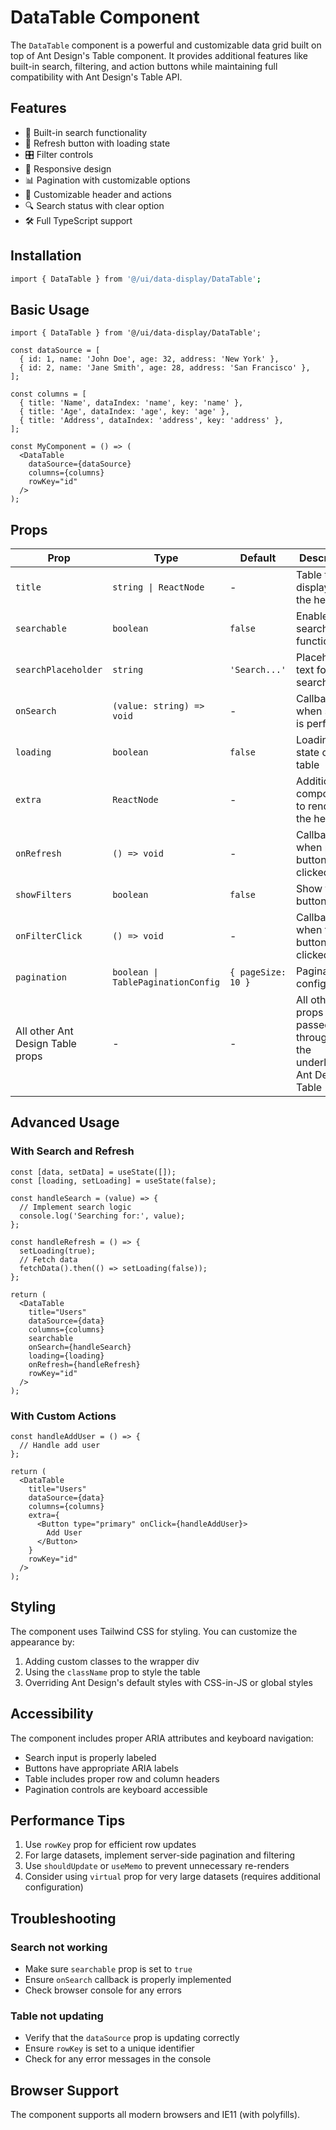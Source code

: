 # DataTable Component

The `DataTable` component is a powerful and customizable data grid built on top of Ant Design's Table component. It provides additional features like built-in search, filtering, and action buttons while maintaining full compatibility with Ant Design's Table API.

## Features

- 🎯 Built-in search functionality
- 🔄 Refresh button with loading state
- 🎛️ Filter controls
- 📱 Responsive design
- 📊 Pagination with customizable options
- 🎨 Customizable header and actions
- 🔍 Search status with clear option
- 🛠️ Full TypeScript support

## Installation

```bash
import { DataTable } from '@/ui/data-display/DataTable';
```

## Basic Usage

```tsx
import { DataTable } from '@/ui/data-display/DataTable';

const dataSource = [
  { id: 1, name: 'John Doe', age: 32, address: 'New York' },
  { id: 2, name: 'Jane Smith', age: 28, address: 'San Francisco' },
];

const columns = [
  { title: 'Name', dataIndex: 'name', key: 'name' },
  { title: 'Age', dataIndex: 'age', key: 'age' },
  { title: 'Address', dataIndex: 'address', key: 'address' },
];

const MyComponent = () => (
  <DataTable 
    dataSource={dataSource} 
    columns={columns} 
    rowKey="id"
  />
);
```

## Props

| Prop | Type | Default | Description |
|------|------|---------|-------------|
| `title` | `string \| ReactNode` | - | Table title displayed in the header |
| `searchable` | `boolean` | `false` | Enable search functionality |
| `searchPlaceholder` | `string` | `'Search...'` | Placeholder text for the search input |
| `onSearch` | `(value: string) => void` | - | Callback when search is performed |
| `loading` | `boolean` | `false` | Loading state of the table |
| `extra` | `ReactNode` | - | Additional components to render in the header |
| `onRefresh` | `() => void` | - | Callback when refresh button is clicked |
| `showFilters` | `boolean` | `false` | Show filters button |
| `onFilterClick` | `() => void` | - | Callback when filters button is clicked |
| `pagination` | `boolean \| TablePaginationConfig` | `{ pageSize: 10 }` | Pagination configuration |
| All other Ant Design Table props | - | - | All other props are passed through to the underlying Ant Design Table |

## Advanced Usage

### With Search and Refresh

```tsx
const [data, setData] = useState([]);
const [loading, setLoading] = useState(false);

const handleSearch = (value) => {
  // Implement search logic
  console.log('Searching for:', value);
};

const handleRefresh = () => {
  setLoading(true);
  // Fetch data
  fetchData().then(() => setLoading(false));
};

return (
  <DataTable
    title="Users"
    dataSource={data}
    columns={columns}
    searchable
    onSearch={handleSearch}
    loading={loading}
    onRefresh={handleRefresh}
    rowKey="id"
  />
);
```

### With Custom Actions

```tsx
const handleAddUser = () => {
  // Handle add user
};

return (
  <DataTable
    title="Users"
    dataSource={data}
    columns={columns}
    extra={
      <Button type="primary" onClick={handleAddUser}>
        Add User
      </Button>
    }
    rowKey="id"
  />
);
```

## Styling

The component uses Tailwind CSS for styling. You can customize the appearance by:

1. Adding custom classes to the wrapper div
2. Using the `className` prop to style the table
3. Overriding Ant Design's default styles with CSS-in-JS or global styles

## Accessibility

The component includes proper ARIA attributes and keyboard navigation:
- Search input is properly labeled
- Buttons have appropriate ARIA labels
- Table includes proper row and column headers
- Pagination controls are keyboard accessible

## Performance Tips

1. Use `rowKey` prop for efficient row updates
2. For large datasets, implement server-side pagination and filtering
3. Use `shouldUpdate` or `useMemo` to prevent unnecessary re-renders
4. Consider using `virtual` prop for very large datasets (requires additional configuration)

## Troubleshooting

### Search not working
- Make sure `searchable` prop is set to `true`
- Ensure `onSearch` callback is properly implemented
- Check browser console for any errors

### Table not updating
- Verify that the `dataSource` prop is updating correctly
- Ensure `rowKey` is set to a unique identifier
- Check for any error messages in the console

## Browser Support

The component supports all modern browsers and IE11 (with polyfills).
